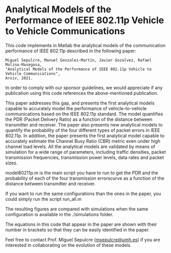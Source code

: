 # Analytical Models of the Performance of IEEE 802.11p Vehicle to Vehicle Communications
This code implements in Matlab the analytical models of the communication performance of IEEE 802.11p described in the following paper:

    Miguel Sepulcre, Manuel Gonzalez-Martín, Javier Gozalvez, Rafael Molina-Masegosa, 
    "Analytical Models of the Performance of IEEE 802.11p Vehicle to Vehicle Communications", 
    Arxiv, 2021.

In order to comply with our sponsor guidelines, we would appreciate if any publication using this code references the above-mentioned publication.

This paper addresses this gap, and presents the first analytical models capable to accurately model the performance of vehicle-to-vehicle communications based on the IEEE 802.11p standard. The model quantifies the PDR (Packet Delivery Ratio) as a function of the distance between transmitter and receiver. The paper also presents new analytical models to quantify the probability of the four different types of packet errors in IEEE 802.11p. In addition, the paper presents the first analytical model capable to accurately estimate the Channel Busy Ratio (CBR) metric even under high channel load levels. All the analytical models are validated by means of simulation for a wide range of parameters, including traffic densities, packet transmission frequencies, transmission power levels, data rates and packet sizes. 

model80211p.m is the main script you have to run to get the PDR and the probability of each of the four transmission errorscurve as a function of the distance between transmitter and receiver. 

If you want to run the same configurations than the ones in the paper, you could simply run the script run_all.m

The resulting figures are compared with simulations when the same configuration is available in the ./simulations folder.

The equations in this code that appear in the paper are shown with their number in brackets so that they can be easily identified in the paper. 

Feel free to contact Prof. Miguel Sepulcre (msepulcre@umh.es) if you are interested in collaborating on the evolution of these models. 
